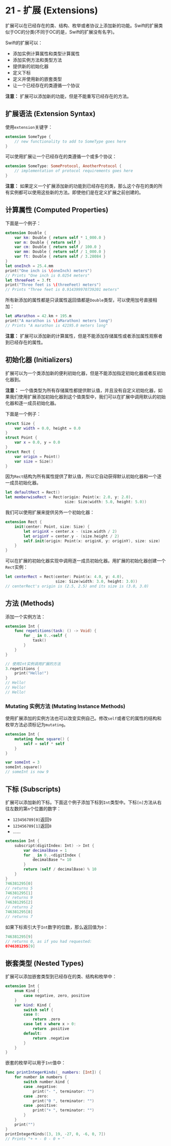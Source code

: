 # 21 - 扩展 (Extensions)

扩展可以在已经存在的类、结构、枚举或者协议上添加新的功能。Swift的扩展类似于OC的分类(不同于OC的是，Swift的扩展没有名字)。

Swift的扩展可以：

- 添加实例计算属性和类型计算属性
- 添加实例方法和类型方法
- 提供新的初始化器
- 定义下标
- 定义并使用新的嵌套类型
- 让一个已经存在的类遵循一个协议

**注意：** 扩展可以添加新的功能，但是不能重写已经存在的方法。

## 扩展语法 (Extension Syntax)

使用`extension`关键字：

```swift
extension SomeType {
    // new functionality to add to SomeType goes here
}
```

可以使用扩展让一个已经存在的类遵循一个或多个协议：

```swift
extension SomeType: SomeProtocol, AnotherProtocol {
    // implementation of protocol requirements goes here
}
```

**注意：** 如果定义一个扩展添加新的功能到已经存在的类，那么这个存在的类的所有实例都可以使用这些新的方法。即使他们是在定义扩展之前创建的。

## 计算属性 (Computed Properties)

下面是一个例子：

```swift
extension Double {
    var km: Double { return self * 1_000.0 }
    var m: Double { return self }
    var cm: Double { return self / 100.0 }
    var mm: Double { return self / 1_000.0 }
    var ft: Double { return self / 3.28084 }
}
let oneInch = 25.4.mm
print("One inch is \(oneInch) meters")
// Prints "One inch is 0.0254 meters"
let threeFeet = 3.ft
print("Three feet is \(threeFeet) meters")
// Prints "Three feet is 0.914399970739201 meters"
```

所有新添加的属性都是只读属性返回值都是`Double`类型，可以使用加号直接相加：

```swift
let aMarathon = 42.km + 195.m
print("A marathon is \(aMarathon) meters long")
// Prints "A marathon is 42195.0 meters long"
```

**注意：** 扩展可以添加新的计算属性，但是不能添加存储属性或者添加属性观察者到已经存在的属性。

## 初始化器 (Initializers)

扩展可以为一个类添加新的便利初始化器，但是不能添加指定初始化器或者反初始化器到。

**注意：** 一个值类型为所有存储属性都提供默认值，并且没有自定义初始化器，如果我们使用扩展添加初始化器到这个值类型中，我们可以在扩展中调用默认的初始化器和逐一成员初始化器。

下面是一个例子：

```swift
struct Size {
    var width = 0.0, height = 0.0
}
struct Point {
    var x = 0.0, y = 0.0
}
struct Rect {
    var origin = Point()
    var size = Size()
}
```

因为`Rect`结构为所有属性提供了默认值，所以它自动获得默认初始化器和一个逐一成员初始化器。

```swift
let defaultRect = Rect()
let memberwiseRect = Rect(origin: Point(x: 2.0, y: 2.0),
                          size: Size(width: 5.0, height: 5.0))
```

我们可以使用扩展来提供另外一个初始化器：

```swift
extension Rect {
    init(center: Point, size: Size) {
        let originX = center.x - (size.width / 2)
        let originY = center.y - (size.height / 2)
        self.init(origin: Point(x: originX, y: originY), size: size)
    }
}
```

可以在扩展的初始化器实现中调用逐一成员初始化器。用扩展的初始化器创建一个`Rect`实例：

```swift
let centerRect = Rect(center: Point(x: 4.0, y: 4.0),
                      size: Size(width: 3.0, height: 3.0))
// centerRect's origin is (2.5, 2.5) and its size is (3.0, 3.0)
```

## 方法 (Methods)

添加一个实例方法：

```swift
extension Int {
    func repetitions(task: () -> Void) {
        for _ in 0..<self {
            task()
        }
    }
}

// 使用Int实例调用扩展的方法
3.repetitions {
    print("Hello!")
}
// Hello!
// Hello!
// Hello!

```

### Mutating 实例方法 (Mutating Instance Methods)

使用扩展添加的实例方法也可以改变实例自己。修改`self`或者它的属性的结构和枚举方法必须标记为`mutating`。

```swift
extension Int {
	mutating func square() {
		self = self * self
	}
}

var someInt = 3
someInt.square()
// someInt is now 9
```

## 下标 (Subscripts)

扩展可以添加新的下标。下面这个例子添加下标到`Int`类型中。下标`[n]`方法从右往左数的第`n`个位置的数字：

- `123456789[0]`返回`9`
- `123456789[1]`返回`8`
- ......

```swift
extension Int {
    subscript(digitIndex: Int) -> Int {
        var decimalBase = 1
        for _ in 0..<digitIndex {
            decimalBase *= 10
        }
        return (self / decimalBase) % 10
    }
}
746381295[0]
// returns 5
746381295[1]
// returns 9
746381295[2]
// returns 2
746381295[8]
// returns 7
```

如果下标索引大于`Int`数字的位数，那么返回值为`0`：

```swift
746381295[9]
// returns 0, as if you had requested:
0746381295[9]
```

## 嵌套类型 (Nested Types)

扩展可以添加嵌套类型到已经存在的类、结构和枚举中：

```swift
extension Int {
    enum Kind {
        case negative, zero, positive
    }
    var kind: Kind {
        switch self {
        case 0:
            return .zero
        case let x where x > 0:
            return .positive
        default:
            return .negative
        }
    }
}
```

嵌套的枚举可以用于`Int`值中：

```swift
func printIntegerKinds(_ numbers: [Int]) {
    for number in numbers {
        switch number.kind {
        case .negative:
            print("- ", terminator: "")
        case .zero:
            print("0 ", terminator: "")
        case .positive:
            print("+ ", terminator: "")
        }
    }
    print("")
}
printIntegerKinds([3, 19, -27, 0, -6, 0, 7])
// Prints "+ + - 0 - 0 + "
```
